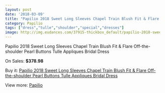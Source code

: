 ```yaml
---
layout: post
date: '2018-03-09'
title: "Papilio 2018 Sweet Long Sleeves Chapel Train Blush Fit & Flare Off-the-shoulder Pearl Buttons Tulle Appliques Bridal Dress"
category: Papilio
tags: ["dress","tulle","shoulder","special","dresses"]
image: http://img.eudances.com/37915-thickbox_default/papilio-2018-sweet-long-sleeves-chapel-train-blush-fit-flare-off-the-shoulder-pearl-buttons-tulle-appliques-bridal-dress.jpg
---
```

Papilio 2018 Sweet Long Sleeves Chapel Train Blush Fit & Flare Off-the-shoulder Pearl Buttons Tulle Appliques Bridal Dress

On Sales: **$378.98**
<a href="https://www.eudances.com/en/papilio/11202-papilio-2018-sweet-long-sleeves-chapel-train-blush-fit-flare-off-the-shoulder-pearl-buttons-tulle-appliques-bridal-dress.html"><amp-img layout="responsive" width="600" height="600" src="//img.eudances.com/37915-thickbox_default/papilio-2018-sweet-long-sleeves-chapel-train-blush-fit-flare-off-the-shoulder-pearl-buttons-tulle-appliques-bridal-dress.jpg" alt="Papilio 2018 Sweet Long Sleeves Chapel Train Blush Fit & Flare Off-the-shoulder Pearl Buttons Tulle Appliques Bridal Dress 0" /></a>
<a href="https://www.eudances.com/en/papilio/11202-papilio-2018-sweet-long-sleeves-chapel-train-blush-fit-flare-off-the-shoulder-pearl-buttons-tulle-appliques-bridal-dress.html"><amp-img layout="responsive" width="600" height="600" src="//img.eudances.com/37916-thickbox_default/papilio-2018-sweet-long-sleeves-chapel-train-blush-fit-flare-off-the-shoulder-pearl-buttons-tulle-appliques-bridal-dress.jpg" alt="Papilio 2018 Sweet Long Sleeves Chapel Train Blush Fit & Flare Off-the-shoulder Pearl Buttons Tulle Appliques Bridal Dress 1" /></a>

Buy it: [Papilio 2018 Sweet Long Sleeves Chapel Train Blush Fit & Flare Off-the-shoulder Pearl Buttons Tulle Appliques Bridal Dress](https://www.eudances.com/en/papilio/11202-papilio-2018-sweet-long-sleeves-chapel-train-blush-fit-flare-off-the-shoulder-pearl-buttons-tulle-appliques-bridal-dress.html "Papilio 2018 Sweet Long Sleeves Chapel Train Blush Fit & Flare Off-the-shoulder Pearl Buttons Tulle Appliques Bridal Dress")

View more: [Papilio](https://www.eudances.com/en/182-papilio "Papilio")